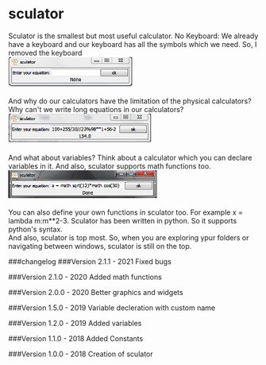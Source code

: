 # sculator

Sculator is the smallest but most useful calculator.
No Keyboard: We already have a keyboard and our keyboard has all the symbols which we need. So, I removed the keyboard<br />
<img src="pics/no_keyboard.jpg" /><br /><br />
And why do our calculators have the limitation of the physical calculators? Why can't we write long equations in our calculators?<br />
<img src="pics/long_equation.jpg"><br /><br />
And what about variables? Think about a calculator which you can declare variables in it. And also, sculator supports math functions too.<br />
<img src="pics/variable.jpg" /><br /><br />
You can also define your own functions in sculator too. For example x = lambda m:m**2-3. Sculator has been written in python. So it supports python's syntax.<br />
And also, sculator is top most. So, when you are exploring ypur folders or navigating between windows, sculator is still on the top.

###changelog
###Version 2.1.1 - 2021
Fixed bugs

###Version 2.1.0 - 2020
Added math functions

###Version 2.0.0 - 2020
Better graphics and widgets

###Version 1.5.0 - 2019
Variable decleration with custom name

###Version 1.2.0 - 2019
Added variables

###Version 1.1.0 - 2018
Added Constants

###Version 1.0.0 - 2018
Creation of sculator

